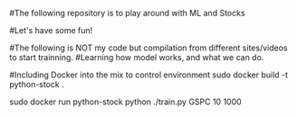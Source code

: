 #The following repository is to play around with ML and Stocks

#Let's have some fun!

#The following is NOT my code but compilation from different sites/videos to start trainning.
#Learning how model works, and what we can do. 



#Including Docker into the mix to control environment
sudo docker build -t python-stock .


sudo docker run python-stock python ./train.py GSPC 10 1000
